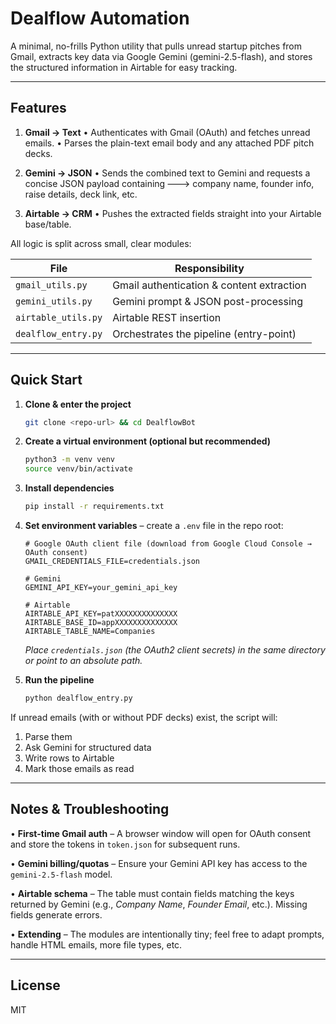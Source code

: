 # Dealflow Automation

A minimal, no-frills Python utility that pulls unread startup pitches from Gmail, extracts key data via Google Gemini (gemini-2.5-flash), and stores the structured information in Airtable for easy tracking.

---

## Features

1. **Gmail → Text**
   • Authenticates with Gmail (OAuth) and fetches unread emails.
   • Parses the plain-text email body and any attached PDF pitch decks.

2. **Gemini → JSON**
   • Sends the combined text to Gemini and requests a concise JSON payload containing 🡒  company name, founder info, raise details, deck link, etc.

3. **Airtable → CRM**
   • Pushes the extracted fields straight into your Airtable base/table.

All logic is split across small, clear modules:

| File | Responsibility |
|------|----------------|
| `gmail_utils.py` | Gmail authentication & content extraction |
| `gemini_utils.py` | Gemini prompt & JSON post-processing |
| `airtable_utils.py` | Airtable REST insertion |
| `dealflow_entry.py` | Orchestrates the pipeline (entry-point) |

---

## Quick Start

1. **Clone & enter the project**
   ```bash
   git clone <repo-url> && cd DealflowBot
   ```

2. **Create a virtual environment (optional but recommended)**
   ```bash
   python3 -m venv venv
   source venv/bin/activate
   ```

3. **Install dependencies**
   ```bash
   pip install -r requirements.txt
   ```

4. **Set environment variables**  – create a `.env` file in the repo root:
   ```env
   # Google OAuth client file (download from Google Cloud Console → OAuth consent)
   GMAIL_CREDENTIALS_FILE=credentials.json

   # Gemini
   GEMINI_API_KEY=your_gemini_api_key

   # Airtable
   AIRTABLE_API_KEY=patXXXXXXXXXXXXXX
   AIRTABLE_BASE_ID=appXXXXXXXXXXXXXX
   AIRTABLE_TABLE_NAME=Companies
   ```

   *Place `credentials.json` (the OAuth2 client secrets) in the same directory or point to an absolute path.*

5. **Run the pipeline**
   ```bash
   python dealflow_entry.py
   ```

If unread emails (with or without PDF decks) exist, the script will:
1. Parse them
2. Ask Gemini for structured data
3. Write rows to Airtable
4. Mark those emails as read

---

## Notes & Troubleshooting

• **First-time Gmail auth** – A browser window will open for OAuth consent and store the tokens in `token.json` for subsequent runs.

• **Gemini billing/quotas** – Ensure your Gemini API key has access to the `gemini-2.5-flash` model.

• **Airtable schema** – The table must contain fields matching the keys returned by Gemini (e.g., *Company Name*, *Founder Email*, etc.). Missing fields generate errors.

• **Extending** – The modules are intentionally tiny; feel free to adapt prompts, handle HTML emails, more file types, etc.

---

## License

MIT
